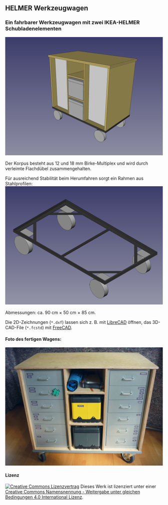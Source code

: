 ## HELMER Werkzeugwagen
### Ein fahrbarer Werkzeugwagen mit zwei IKEA-HELMER Schubladenelementen

![3D-CAD-Modell](./images/Werkstattwagen-3D.png  "3D-CAD-Modell")

Der Korpus besteht aus 12 und 18 mm Birke-Multiplex und wird durch verleimte Flachdübel zusammengehalten.

Für ausreichend Stabilität beim Herumfahren sorgt ein Rahmen aus Stahlprofilen:
![Stahlrahmen](./images/Rahmen-3D.png  "Stahlrahmen")

Abmessungen: ca. 90 cm × 50 cm × 85 cm.

Die 2D-Zeichnungen (`*.dxf`) lassen sich z. B. mit [LibreCAD](http://librecad.org/) öffnen, das 3D-CAD-File (`*.fcstd`) mit [FreeCAD](http://www.freecadweb.org/).


#### Foto des fertigen Wagens:
![Foto Werkzeugwagen](./images/Werkstattwagen_real.jpg "Foto Werkzeugwagen")

#### Lizenz
[![Creative Commons Lizenzvertrag](https://i.creativecommons.org/l/by-sa/4.0/80x15.png  "Creative Commons Lizenzvertrag")](http://creativecommons.org/licenses/by-sa/4.0/) 
Dieses Werk ist lizenziert unter einer [Creative Commons Namensnennung - Weitergabe unter gleichen Bedingungen 4.0 International Lizenz](http://creativecommons.org/licenses/by-sa/4.0/).
